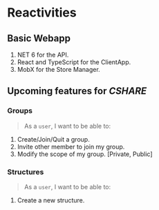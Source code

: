 # Reactivities

## Basic Webapp  
  1. NET 6 for the API. 
  2. React and TypeScript for the ClientApp.
  3. MobX for the Store Manager.

## Upcoming features for _CSHARE_

### Groups
> As a `user`, I want to be able to: 

1. Create/Join/Quit a group.
2. Invite other member to join my group.
3. Modify the scope of my group. [Private, Public]

### Structures
> As a `user`, I want to be able to:

1. Create a new structure.
